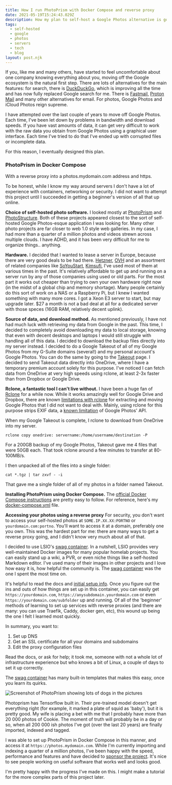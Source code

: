 ```yaml
---
title: How I run PhotoPrism with Docker Compose and reverse proxy
date: 2021-05-19T15:24:43.029Z
description: How my plan to self-host a Google Photos alternative is going.
tags:
  - self-hosted
  - google
  - photos
  - servers
  - tech
  - blog
layout: post.njk
---
```



If you, like me and many others, have started to feel uncomfortable about one company knowing everything about you, moving off the Google ecosystem is the natural first step. There are lots of alternatives for the main features: for search, there is [DuckDuckGo](https://duckduckgo.com), which is improving all the time and has now fully replaced Google search for me. There is [Fastmail](https://fastmail.com), [Proton Mail](https://protonmail.com) and many other alternatives for email. For photos, Google Photos and iCloud Photos reign supreme. 

I have attempted over the last couple of years to move off Google Photos. Each time, I've been let down by problems in bandwidth and download speeds. If you have vast amounts of data, it can get very difficult to work with the raw data you obtain from Google Photos using a graphical user interface. Each time I've tried to do that I've ended up with corrupted files or incomplete data.

For this reason, I eventually designed this plan.

### PhotoPrism in Docker Compose

With a reverse proxy into a photos.mydomain.com address and https. 

To be honest, while I know my way around servers I don't have a lot of experience with containers, networking or security. I did not want to attempt this project until I succeeded in getting a beginner's version of all that up online.

**Choice of self-hosted photo software.** I looked mostly at [PhotoPrism](https://photoprism.app) and [PhotoStructure](https://photostructure.com). Both of these projects appeared closest to the sort of self-hosted Google Photos-esque application I was looking for. Many other photo projects are far closer to web 1.0 style web galleries. In my case, I had more than a quarter of a million photos and videos strewn across multiple clouds. I have ADHD, and it has been very difficult for me to organize things.. anything.

**Hardware.** I decided that I wanted to lease a server in Europe, because there are very good deals to be had there. [Hetzner](https://hetzner.com), [OVH](https://ovh.com) and an assortment of related companies like [SoYouStart](https://soyoustart.com), [Kimsufi](https://kimsufi.com), I've used most of them at various times in the past. It's relatively affordable to get up and running on a server run by any of those companies using used or old parts. For the most part it works out cheaper than trying to own your own hardware right now (in the midst of a global chip and memory shortage). Many people certainly do this sort of work on a NAS or a Raspberry Pi, but I knew I wanted something with many more cores. I got a Xeon E3 server to start, but may upgrade later. $27 a month is not a bad deal at all for a dedicated server with those speces (16GB RAM, relatively decent uplink).

**Source of data, and download method.** As mentioned previously, I have not had much luck with retrieving my data from Google in the past. This time, I decided to completely avoid downloading my data to local storage, knowing that even with decent desktops and laptops I would still struggle with handling all of this data. I decided to download the backup files directly into my server instead. I decided to do a Google Takeout of all of my Google Photos from my G-Suite domains (several!) and my personal account's Google Photos. You can do the same by going to the [Takeout](https://takeout.google.com) page. I decided to send Takeout data directly into OneDrive, where I have a temporary premium account solely for this purpose. I've noticed I can fetch data from OneDrive at very high speeds using rclone, at least 2-3x faster than from Dropbox or Google Drive.

**Rclone, a fantastic tool I can't live without.** I have been a huge fan of [Rclone](https://rclone.org) for a while now. While it works amazingly well for Google Drive and Dropbox, there are known [limitations with rclone](https://rclone.org/googlephotos/#limitations) for extracting and moving Google Photos that I did not want to deal with. Mainly, using rclone for this purpose strips EXIF data, a [known limitation](https://issuetracker.google.com/issues/112096115) of Google Photos' API. 

When my Google Takeout is complete, I rclone to download from OneDrive into my server.

```
rclone copy onedrive: servername:/home/username/destination -P
```

For a 200GB backup of my Google Photos, Takeout gave me 4 files that were 50GB each. That took rclone around a few minutes to transfer at 80-100MB/s. 

I then unpacked all of the files into a single folder:

```
cat *.tgz | tar zxvf - -i
```

That gave me a single folder of all of my photos in a folder named Takeout.

**Installing PhotoPrism using Docker Compose.** The [official Docker Compose instructions](https://docs.photoprism.org/getting-started/docker-compose/) are pretty easy to follow. For reference, here's my [docker-compose.yml](https://gist.github.com/skinnylatte/7bace57f4cab102266554178c704b1f6) file.

**Accessing your photos using a reverse proxy** For security, you don't want to access your self-hosted photos at `SOME.IP.XX.XX:PORTNO` or `yourdomain.com:portno`. You'll want to access it at a domain, preferably one you own. This was the hardest part for me: there are many ways to get a reverse proxy going, and I didn't know very much about all of that.

I decided to use LSIO's [swag container](https://docs.linuxserver.io/general/swag). In a nutshell, LSIO provides very well-maintained Docker images for many popular homelab projects. You can easily stand up a wiki, a PVR, or even niche things like a self-hosted Markdown editor. I've used many of their images in other projects and I love how easy it is, how helpful the community is. The [swag container](https://docs.linuxserver.io/images/docker-swag) was the one I spent the most time on. 

It's helpful to read the docs and [initial setup info](https://docs.linuxserver.io/general/swag). Once you figure out the ins and outs of how things are set up in this container, you can easily get `https://yourdomain.com`, `https://anysubdomain.yourdomain.com` or even `https://yourdomain.com/subfolder` up and running. Of all of the 'beginner' methods of learning to set up services with reverse proxies (and there are many: you can use Traefik, Caddy, docker gen, etc), this wound up being the one I felt I learned most quickly.

In summary, you want to:

1. Set up DNS
2. Get an SSL certificate for all your domains and subdomains
3. Edit the proxy configuration files 

Read the docs, or ask for help; it took me, someone with not a whole lot of infrastructure experience but who knows a bit of Linux, a couple of days to set it up correctly. 

The [swag container](https://docs.linuxserver.io/images/docker-swag) has many built-in templates that makes this easy, once you learn its quirks.

![Screenshot of PhotoPrism showing lots of dogs in the pictures](https://popagandhi.com/img/photoprism-example.png "PhotoPrism is good for dogs")

Photoprism has Tensorflow built in. Their pre-trained model doesn't get everything right (for example, it marked a plate of squid as 'baby'), but it is pretty good. My wife is placing a bet with me that I probably have more than 20 000 photos of Cookie. The moment of truth will probably be in a day or so, when all 200 000 ish photos I've got (over the last 20 years) are finally imported, indexed and tagged.

I was able to set up PhotoPrism in Docker Compose in this manner, and access it at `https://photos.mydomain.com`. While I'm currently importing and indexing a quarter of a million photos, I've been happy with the speed, performance and features and have decided to [sponsor the project](https://github.com/sponsors/photoprism). It's nice to see people working on useful software that works well and looks good.

I'm pretty happy with the progress I've made on this. I might make a tutorial for the more complex parts of this project later.
